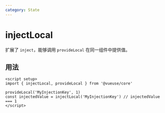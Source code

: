 ```yaml
---
category: State
---
```


# injectLocal

扩展了 `inject`，能够调用 `provideLocal` 在同一组件中提供值。

## 用法

```vue
<script setup>
import { injectLocal, provideLocal } from '@vueuse/core'

provideLocal('MyInjectionKey', 1)
const injectedValue = injectLocal('MyInjectionKey') // injectedValue === 1
</script>
```
